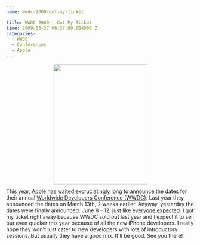 ```yaml
---
name: wwdc-2009-got-my-ticket

title: WWDC 2009 - Got My Ticket
time: 2009-03-27 06:37:00.004000 Z
categories:
  - WWDC
  - Conferences
  - Apple
---
```


<img style="display:block; margin:0px auto 10px; text-align:center;cursor:pointer; cursor:hand;width: 251px; height: 322px;" src="/assets/archived_posts/faq_badge20090324_c519d7f3.png" border="0" />
This year, <a href="http://weblogs.baltimoresun.com/business/appleaday/blog/2009/03/whats_holding_up_the_announcem.html">Apple has waited excruciatingly long</a> to announce the dates for their annual <a href="http://developer.apple.com/wwdc">Worldwide Developers Conference (WWDC)</a>. Last year they announced the dates on March 13th, 2 weeks earlier. Anyway, yesterday the dates were finally announced: June 8 - 12, just like <a href="http://www.appleinsider.com/articles/09/03/06/two_possible_dates_for_apples_wwdc_2009_emerge.html">everyone expected</a>. I got my ticket right away because WWDC sold out last year and I expect it to sell out even quicker this year because of all the new iPhone developers.
I really hope they won't just cater to new developers with lots of introductory sessions. But usually they have a good mix. It'll be good. See you there!
